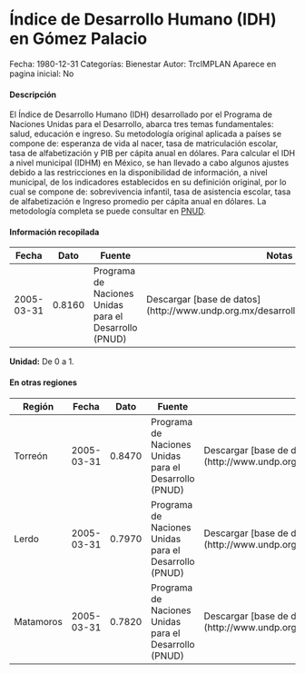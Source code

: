 Índice de Desarrollo Humano (IDH) en Gómez Palacio
=====

Fecha: 1980-12-31
Categorías: Bienestar
Autor: TrcIMPLAN
Aparece en pagina inicial: No

#### Descripción

El Índice de Desarrollo Humano (IDH) desarrollado por el Programa de Naciones Unidas para el Desarrollo, abarca tres temas fundamentales: salud, educación e ingreso. Su metodología original aplicada a países se compone de: esperanza de vida al nacer, tasa de matriculación escolar, tasa de alfabetización y PIB per cápita anual en dólares. Para calcular el IDH a nivel municipal (IDHM) en México, se han llevado a cabo algunos ajustes debido a las restricciones en la disponibilidad de información, a nivel municipal, de los indicadores establecidos en su definición original, por lo cual se compone de: sobrevivencia infantil, tasa de asistencia escolar, tasa de alfabetización e Ingreso promedio per cápita anual en dólares. La metodología completa se puede consultar en [PNUD](http://www.undp.org.mx/desarrollohumano/disco/index.html).

#### Información recopilada

<table class="table table-hover table-bordered matriz">
<thead>
<tr>
<th>Fecha</th>
<th>Dato</th>
<th>Fuente</th>
<th>Notas</th>
</tr>
</thead>
<tbody>
<tr>
<td>2005-03-31</td>
<td class="derecha">0.8160</td>
<td>Programa de Naciones Unidas para el Desarrollo (PNUD)</td>
<td>Descargar [base de datos](http://www.undp.org.mx/desarrollohumano/disco/index.html)</td>
</tr>
</tbody>
</table>

<b>Unidad:</b> De 0 a 1.




#### En otras regiones

<table class="table table-hover table-bordered matriz">
<thead>
<tr>
<th>Región</th>
<th>Fecha</th>
<th>Dato</th>
<th>Fuente</th>
<th>Notas</th>
</tr>
</thead>
<tbody>
<tr>
<td>Torreón</td>
<td>2005-03-31</td>
<td class="derecha">0.8470</td>
<td>Programa de Naciones Unidas para el Desarrollo (PNUD)</td>
<td>Descargar [base de datos](http://www.undp.org.mx/desarrollohumano/disco/index.html)</td>
</tr>
<tr>
<td>Lerdo</td>
<td>2005-03-31</td>
<td class="derecha">0.7970</td>
<td>Programa de Naciones Unidas para el Desarrollo (PNUD)</td>
<td>Descargar [base de datos](http://www.undp.org.mx/desarrollohumano/disco/index.html)</td>
</tr>
<tr>
<td>Matamoros</td>
<td>2005-03-31</td>
<td class="derecha">0.7820</td>
<td>Programa de Naciones Unidas para el Desarrollo (PNUD)</td>
<td>Descargar [base de datos](http://www.undp.org.mx/desarrollohumano/disco/index.html)</td>
</tr>
</tbody>
</table>

